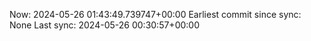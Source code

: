 Now: 2024-05-26 01:43:49.739747+00:00 Earliest commit since sync: None Last sync: 2024-05-26 00:30:57+00:00
